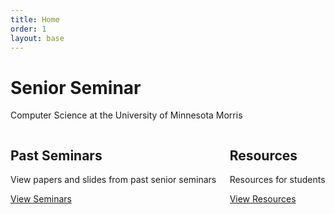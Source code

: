 ```yaml
---
title: Home
order: 1
layout: base
---
```


<div class="jumbotron">
<div class="container">
  <h1>Senior Seminar</h1>
  <p>Computer Science at the University of Minnesota Morris</p>
</div>
</div>

<div class="container about-that">
<div class="columns">
  <div class="one-half column">
    <h2>Past Seminars</h2>
    <p>View papers and slides from past senior seminars</p>
    <a href="{{ "/seminars/" | relative_url }}" class="btn btn-outline" role="button">View Seminars</a>
  </div>
  <div class="one-half column">
    <h2>Resources</h2>
    <p>Resources for students</p>
    <a href="{{ "/resources/" | relative_url }}" class="btn btn-outline" role="button">View Resources</a>
  </div>
</div>
</div>

<span class="octicon octicon-tools"></span>